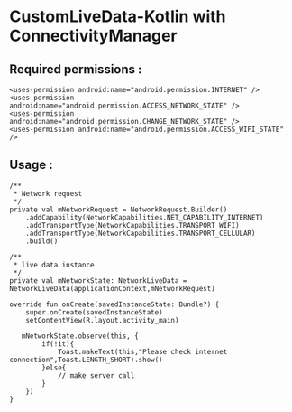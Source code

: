 # CustomLiveData-Kotlin with ConnectivityManager

Required permissions :
--
    <uses-permission android:name="android.permission.INTERNET" />
    <uses-permission android:name="android.permission.ACCESS_NETWORK_STATE" />
    <uses-permission android:name="android.permission.CHANGE_NETWORK_STATE" />
    <uses-permission android:name="android.permission.ACCESS_WIFI_STATE" />
    
Usage :
--
    /**
     * Network request
     */
    private val mNetworkRequest = NetworkRequest.Builder()
        .addCapability(NetworkCapabilities.NET_CAPABILITY_INTERNET)
        .addTransportType(NetworkCapabilities.TRANSPORT_WIFI)
        .addTransportType(NetworkCapabilities.TRANSPORT_CELLULAR)
        .build()
    
    /**
     * live data instance
     */
    private val mNetworkState: NetworkLiveData = NetworkLiveData(applicationContext,mNetworkRequest)

    override fun onCreate(savedInstanceState: Bundle?) {
        super.onCreate(savedInstanceState)
        setContentView(R.layout.activity_main)
       
       mNetworkState.observe(this, {
            if(!it){
                Toast.makeText(this,"Please check internet connection",Toast.LENGTH_SHORT).show()
            }else{
                // make server call
            }  
        })
    }
